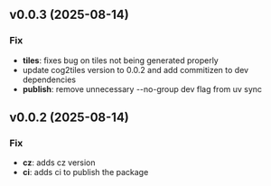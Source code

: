 ## v0.0.3 (2025-08-14)

### Fix

- **tiles**: fixes bug on tiles not being generated properly
- update cog2tiles version to 0.0.2 and add commitizen to dev dependencies
- **publish**: remove unnecessary --no-group dev flag from uv sync

## v0.0.2 (2025-08-14)

### Fix

- **cz**: adds cz version
- **ci**: adds ci to publish the package
